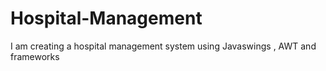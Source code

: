 # Hospital-Management
I am creating a hospital management system using Javaswings , AWT  and frameworks 
